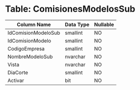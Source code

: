 # Table: ComisionesModelosSub

| Column Name | Data Type | Nullable |
|-------------|-----------|----------|
| IdComisionModeloSub | smallint | NO |
| IdComisionModelo | smallint | NO |
| CodigoEmpresa | smallint | NO |
| NombreModeloSub | nvarchar | NO |
| Vista | nvarchar | NO |
| DiaCorte | smallint | NO |
| Activar | bit | NO |
